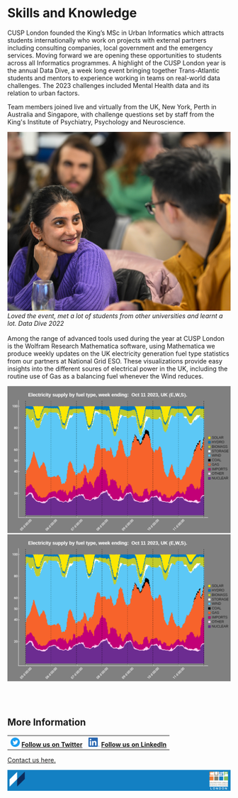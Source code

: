 # Skills and Knowledge

CUSP London founded the King’s MSc in Urban Informatics which attracts students internationally who work on projects with external partners including consulting companies, local government and the emergency services. Moving forward we are opening these opportunities to students across all Informatics programmes.
A highlight of the CUSP London year is the annual Data Dive, a week long event bringing together Trans-Atlantic students and mentors to experience working in teams on real-world data challenges. The 2023 challenges included Mental Health data and its relation to urban factors.

Team members joined live and virtually from the UK, New York, Perth in Australia and Singapore, with challenge questions set by staff from the King's Institute of Psychiatry, Psychology and Neuroscience.

![DataDive2023](./assets/Page4-1.jpg)
*Loved the event, met a lot of students from other universities and learnt a lot. Data Dive 2022* 
<br>
<br>
Among the range of advanced tools used during the year at CUSP London is the Wolfram Research Mathematica software, using Mathematica we produce weekly updates on the UK electricity generation fuel type statistics from our partners at National Grid ESO. These visualizations provide easy insights into the different soures of electrical power in the UK, including the routine use of Gas as a balancing fuel whenever the Wind reduces.

[![Engagement](./assets/NGESO_mathematica.png)](https://www.wolframcloud.com/obj/binocularity/Published/fuelMix-1.nb)
[<img src="./assets/NGESO_mathematica.png">](https://www.wolframcloud.com/obj/binocularity/Published/fuelMix-1.nb)

<br>
<br>

## More Information

<table border="0" cellspacing="0" cellpadding="0">
  <tr>
    <th>
<a href="https://twitter.com/cusplondon?lang=en"><img src="./assets/Twitterblue.svg" alt="Twitter" style="width:21px;height:21px;"></a>
<a href="https://twitter.com/cusplondon?lang=en">Follow us on Twitter</a>
    </th>
        <th>
<a href="https://www.linkedin.com/company/centre-for-urban-science-and-progress-london-cusp-london-king-s-college-london/"><img src="./assets/LI-In-Bug.png" alt="Linked In" style="height:21px;"></a>
<a href="https://www.linkedin.com/company/centre-for-urban-science-and-progress-london-cusp-london-king-s-college-london/)">Follow us on LinkedIn</a>
       </th>
   </tr>
</table>

[Contact us here.](./YouCanJoinUs.md)

![CUSP London Logo](./assets/CUSPbanner_thin_03.png)
